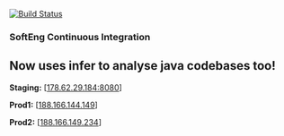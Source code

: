 [![Build Status](http://178.62.29.184:8080/buildStatus/icon?job=Chatley)](http://178.62.29.184:8080/job/Chatley/)

### SoftEng Continuous Integration

## Now uses infer to analyse java codebases too!

**Staging:** [[178.62.29.184:8080](http://178.62.29.184:8080)]

**Prod1:** [[188.166.144.149](http://188.166.144.149)]

**Prod2:** [[188.166.149.234](http://188.166.149.234)]
